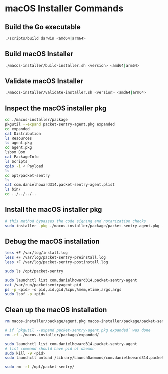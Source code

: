 # macOS Installer Commands

## Build the Go executable

```bash
./scripts/build darwin <amd64|arm64>
```

## Build macOS Installer

```bash
./macos-installer/build-installer.sh <version> <amd64|arm64>
```

## Validate macOS Installer

```bash
./macos-installer/validate-installer.sh <version> <amd64|arm64>
```

## Inspect the macOS installer pkg

```bash
cd ./macos-installer/package
pkgutil --expand packet-sentry-agent.pkg expanded
cd expanded
cat Distribution
ls Resources
ls agent.pkg
cd agent.pkg
lsbom Bom
cat PackageInfo
ls Scripts
cpio -i < Payload
ls
cd opt/packet-sentry
ls
cat com.danielhoward314.packet-sentry-agent.plist
ls bin/
cd ../../../..
```

## Install the macOS installer pkg

```bash
# this method bypasses the code signing and notarization checks
sudo installer -pkg ./macos-installer/package/packet-sentry-agent.pkg -target /
```

## Debug the macOS installation

```bash
less +F /var/log/install.log
less +F /var/log/packet-sentry-preinstall.log
less +F /var/log/packet-sentry-postinstall.log

sudo ls /opt/packet-sentry

sudo launchctl list com.danielhoward314.packet-sentry-agent
cat /var/run/packetsentryagent.pid
ps -p <pid> -o pid,uid,gid,%cpu,%mem,etime,args,args
sudo lsof -p <pid>
```

## Clean up the macOS installation

```bash
rm macos-installer/package/agent.pkg macos-installer/package/packet-sentry-agent.pkg

# if `pkgutil --expand packet-sentry-agent.pkg expanded` was done
rm -rf ./macos-installer/package/expanded/ 

sudo launchctl list com.danielhoward314.packet-sentry-agent
# list command should have pid of daemon
sudo kill -9 <pid>
sudo launchctl unload /Library/LaunchDaemons/com.danielhoward314.packet-sentry-agent.plist

sudo rm -rf /opt/packet-sentry/
```